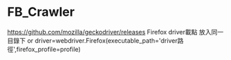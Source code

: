 # FB_Crawler
https://github.com/mozilla/geckodriver/releases
Firefox driver載點
放入同一目錄下 or driver=webdriver.Firefox(executable_path='driver路徑',firefox_profile=profile)
